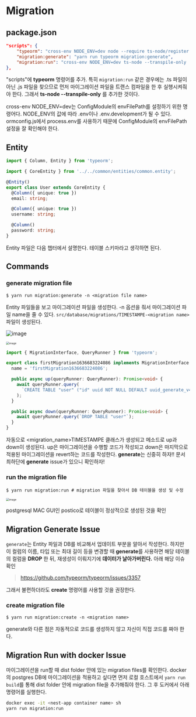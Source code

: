 # Migration



## package.json

```json
"scripts": {
    "typeorm": "cross-env NODE_ENV=dev node --require ts-node/register ./node_modules/typeorm/cli.js",
    "migration:generate": "yarn run typeorm migration:generate",
    "migration:run": "cross-env NODE_ENV=dev ts-node --transpile-only ./node_modules/typeorm/cli.js migration:run"
},
```

"scripts"에 **typeorm** 명령어를 추가. 특히 `migration:run` 같은 경우에는 .ts 파일이 아닌 .js 파일을 찾으므로 먼저 마이그레이션 파일을 트랜스 컴파일을 한 후 실행시켜줘야 한다. 그래서 **ts-node --transpile-only** 를 추가한 것이다.

  cross-env NODE_ENV=dev는 ConfigModule의 envFilePath를 설정하기 위한 명령어다. NODE_ENV의 값에 따라 .env이나 .env.development가 될 수 있다. ormconfig.js에서 process.env를 사용하기 때문에 ConfigModule의 envFilePath 설정을 잘 확인해야 한다.



## Entity

```typescript
import { Column, Entity } from 'typeorm';

import { CoreEntity } from '../../common/entities/common.entity';

@Entity()
export class User extends CoreEntity {
  @Column({ unique: true })
  email: string;

  @Column({ unique: true })
  username: string;

  @Column()
  password: string;
}
```

  Entity 파일은 다음 챕터에서 설명한다. 테이블 스키마라고 생각하면 된다.



## Commands

### generate migration file

```shell
$ yarn run migration:generate -n <migration file name>
```

  Entity 파일들을 보고 마이그레이션 파일을 생성한다. -n 옵션을 줘서 마이그레이션 파일 name을 줄 수 있다. `src/database/migrations/TIMESTAMPE-<migration name>` 파일이 생성된다.

![image](https://user-images.githubusercontent.com/33750210/141258586-74493661-bf8d-4af8-af73-b52e72e0dff8.png)

<img src="https://user-images.githubusercontent.com/33750210/141259284-7353963a-dfaf-4fc4-9094-e6653af90bd7.png" alt="image" style="zoom:50%;" />

```typescript
import { MigrationInterface, QueryRunner } from 'typeorm';

export class firstMigration1636683224086 implements MigrationInterface {
  name = 'firstMigration1636683224086';

  public async up(queryRunner: QueryRunner): Promise<void> {
    await queryRunner.query(
      `CREATE TABLE "user" ("id" uuid NOT NULL DEFAULT uuid_generate_v4(), "createdAt" TIMESTAMP NOT NULL DEFAULT now(), "updatedAt" TIMESTAMP NOT NULL DEFAULT now(), "email" character varying NOT NULL, "username" character varying NOT NULL, "password" character varying NOT NULL, CONSTRAINT "UQ_e12875dfb3b1d92d7d7c5377e22" UNIQUE ("email"), CONSTRAINT "UQ_78a916df40e02a9deb1c4b75edb" UNIQUE ("username"), CONSTRAINT "PK_cace4a159ff9f2512dd42373760" PRIMARY KEY ("id"))`,
    );
  }

  public async down(queryRunner: QueryRunner): Promise<void> {
    await queryRunner.query(`DROP TABLE "user"`);
  }
}
```

  자동으로 <migration_name>TIMESTAMPE 클래스가 생성되고 메소드로 up과 down이 생성된다. up은 마이그레이션을 수행할 코드가 작성되고 down은 마지막으로 적용된 마이그레이션을 revert하는 코드를 작성한다. **generate**는 신중히 하자!! 문서 최하단에 **generate** issue가 있으니 확인하자!



### run the migration file

```shell
$ yarn run migration:run # migration 파일을 찾아서 DB 테이블을 생성 및 수정
```

<img src="https://user-images.githubusercontent.com/33750210/141397187-5928d26e-e8ce-42f3-99f4-d370d7cd1229.png" alt="image" style="zoom:50%;" />

postgresql MAC GUI인 postico로 테이블이 정상적으로 생성된 것을 확인



## Migration Generate Issue

  `generate`는 Entity 파일과 DB를 비교해서 업데이트 부분을 알아서 작성한다. 하지만 이 컬럼의 이름, 타입 또는 최대 길이 등을 변경할 때 **generate**를 사용하면 해당 테이블의 컬럼을 **DROP** 한 뒤, 재생성이 이뤄지기에 **데이터가 날아가버린다.** 아래 해당 이슈 확인

> https://github.com/typeorm/typeorm/issues/3357

그래서 불편하더라도 **create** 명령어를 사용할 것을 권장한다.

### create migration file

```shell
$ yarn run migration:create -n <migration name>
```

  generate와 다른 점은 자동적으로 코드를 생성하지  않고 자신이 직접 코드를 짜야 한다.

## Migration Run with docker Issue

마이그레이션을 run할 때 dist folder 안에 있는 migration files를 확인한다. docker의 postgres DB에 마이그레이션을 적용하고 싶다면 먼저 로컬 호스트에서 `yarn run build`를 통해 dist folder 안에 migration file을 추가해줘야 한다. 그 후 도커에서 아래 명령어를 실행한다.

```sh
docker exec -it <nest-app container name> sh
yarn run migration:run
```